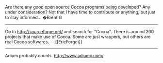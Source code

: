 Are there any good open source Cocoa programs being developed? Any under consideration? Not that I have time to contribute or anything, but just to stay informed... �Brent G

----

Go to http://sourceforge.net/ and search for "Cocoa". There is around 200 projects that make use of Cocoa. Some are just wrappers, but others are real Cocoa softwares. -- [[EricForget]]

----

Adium probably counts.  http://www.adiumx.com/
